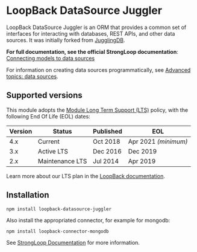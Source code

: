 # LoopBack DataSource Juggler

LoopBack DataSource Juggler is an ORM that provides a common set of interfaces
for interacting with databases, REST APIs, and other data sources. It was
initially forked from [JugglingDB](https://github.com/1602/jugglingdb).

**For full documentation, see the official StrongLoop documentation**:
 [Connecting models to data sources](http://docs.strongloop.com/display/LB/Connecting+models+to+data+sources)

For information on creating data sources programmatically, see [Advanced topics: data sources](http://docs.strongloop.com/display/LB/Advanced+topics%3A+data+sources).

## Supported versions

This module adopts the [Module Long Term Support (LTS)](http://github.com/CloudNativeJS/ModuleLTS) policy, with the following End Of Life (EOL) dates:

| Version    | Status          | Published | EOL                  |
| ---------- | --------------- | --------- | -------------------- |
| 4.x        | Current         | Oct 2018  | Apr 2021 _(minimum)_ |
| 3.x        | Active LTS      | Dec 2016  | Dec 2019             |
| 2.x        | Maintenance LTS | Jul 2014  | Apr 2019             |

Learn more about our LTS plan in the [LoopBack documentation](http://loopback.io/doc/en/contrib/Long-term-support.html).

## Installation

    npm install loopback-datasource-juggler

Also install the appropriated connector, for example for mongodb:

    npm install loopback-connector-mongodb

See [StrongLoop Documentation](http://docs.strongloop.com/) for more information.

